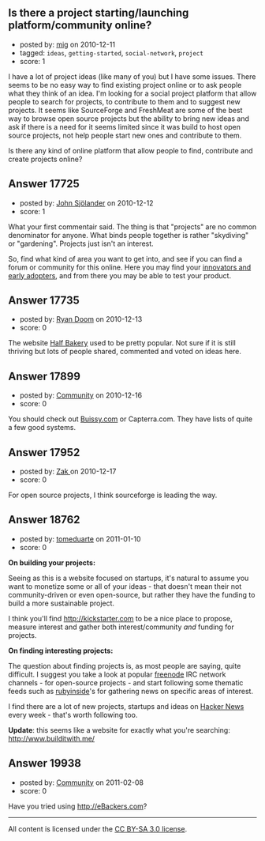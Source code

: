 ## Is there a project starting/launching platform/community online?

- posted by: [mig](https://stackexchange.com/users/-1/5927-mig) on 2010-12-11
- tagged: `ideas`, `getting-started`, `social-network`, `project`
- score: 1

I have a lot of project ideas (like many of you) but I have some issues. There seems to be no easy way to find existing project online or to ask people what they think of an idea. I'm looking for a social project platform that allow people to search for projects, to contribute to them and to suggest new projects. It seems like SourceForge and FreshMeat are some of the best way to browse open source projects but the ability to bring new ideas and ask if there is a need for it seems limited since it was build to host open source projects, not help people start new ones and contribute to them.

Is there any kind of online platform that allow people to find, contribute and create projects online?


## Answer 17725

- posted by: [John Sjölander](https://stackexchange.com/users/-1/5866-john-sj-lander) on 2010-12-12
- score: 1

<p>What your first commentair said. The thing is that "projects" are no common denominator for anyone. What binds people together is rather "skydiving" or "gardening". Projects just isn't an interest.</p>

<p>So, find what kind of area you want to get into, and see if you can find a forum or community for this online. Here you may find your <a href="http://rads.stackoverflow.com/amzn/click/0066620023" rel="nofollow">innovators and early adopters</a>, and from there you may be able to test your product.</p>



## Answer 17735

- posted by: [Ryan Doom](https://stackexchange.com/users/-1/5655-ryan-doom) on 2010-12-13
- score: 0

<p>The website <a href="http://www.halfbakery.com/" rel="nofollow">Half Bakery</a> used to be pretty popular. Not sure if it is still thriving but lots of people shared, commented and voted on ideas here.</p>



## Answer 17899

- posted by: [Community](https://stackexchange.com/users/-1/-1-community) on 2010-12-16
- score: 0

<p>You should check out <a href="http://www.buissy.com" rel="nofollow">Buissy.com</a> or Capterra.com. They have lists of quite a few good systems.</p>



## Answer 17952

- posted by: [Zak ](https://stackexchange.com/users/-1/6048-zak) on 2010-12-17
- score: 0

For open source projects, I think sourceforge is leading the way. 


## Answer 18762

- posted by: [tomeduarte](https://stackexchange.com/users/-1/6408-tomeduarte) on 2011-01-10
- score: 0

<p><strong>On building your projects:</strong></p>

<p>Seeing as this is a website focused on startups, it's natural to assume you want to monetize some or all of your ideas - that doesn't mean their not community-driven or even open-source, but rather they have the funding to build a more sustainable project.</p>

<p>I think you'll find <a href="http://kickstarter.com" rel="nofollow">http://kickstarter.com</a> to be a nice place to propose, measure interest and gather both interest/community <em>and</em> funding for projects.</p>

<p><strong>On finding interesting projects:</strong></p>

<p>The question about finding projects is, as most people are saying, quite difficult. I suggest you take a look at popular <a href="http://freenode.net" rel="nofollow">freenode</a> IRC network channels - for open-source projects - and start following some thematic feeds such as <a href="http://www.rubyinside.com/" rel="nofollow">rubyinside</a>'s for gathering news on specific areas of interest.</p>

<p>I find there are a lot of new projects, startups and ideas on <a href="http://news.ycombinator.com" rel="nofollow">Hacker News</a> every week - that's worth following too.</p>

<p><strong>Update</strong>: this seems like a website for exactly what you're searching: <a href="http://www.builditwith.me/" rel="nofollow">http://www.builditwith.me/</a></p>



## Answer 19938

- posted by: [Community](https://stackexchange.com/users/-1/-1-community) on 2011-02-08
- score: 0

Have you tried using http://eBackers.com?



---

All content is licensed under the [CC BY-SA 3.0 license](https://creativecommons.org/licenses/by-sa/3.0/).
